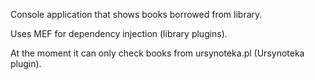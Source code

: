 Console application that shows books borrowed from library.

Uses MEF for dependency injection (library plugins).

At the moment it can only check books from ursynoteka.pl (Ursynoteka plugin).